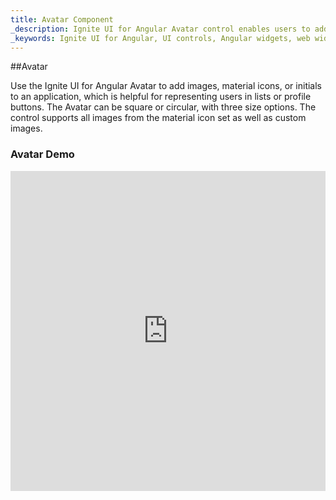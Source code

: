 ```yaml
---
title: Avatar Component
_description: Ignite UI for Angular Avatar control enables users to add images, material icons or initials within any application for instances such as a profile button.
_keywords: Ignite UI for Angular, UI controls, Angular widgets, web widgets, UI widgets, Angular, Native Angular Components Suite, Native Angular Controls, Native Angular Components Library, Angular Avatar component, Angular Avatar control
---
```


##Avatar
<p class="highlight">Use the Ignite UI for Angular Avatar to add images, material icons, or initials to an application, which is helpful for representing users in lists or profile buttons. The Avatar can be square or circular, with three size options. The control supports all images from the material icon set as well as custom images.</p>
<div class="divider"></div>

### Avatar Demo
<div class="sample-container" style="height:512px">
    <iframe src='https://www.infragistics.com/angular-demos/avatar' width="100%" height="100%" seamless frameBorder="0"></inframe>
</div>
<div class="divider--half"></div>

### Usage
```html
<igx-avatar roundShape="true" icon="person" bgColor="#0375be" data-init="SS">
</igx-avatar>
```
<div class="divider--half"></div>

### API
| Name   |      Type      |  Description |
|:----------|:-------------:|:------|
| `src` |  string | Set the image source of the avatar. |
| `initials` | string | Set the initials of the avatar. |
| `icon` | string | Set the icon of the avatar. Currently all icons from the material icon set are supported. Not applicable for initials and image avatars. |
| `bgColor` | string | Set the background color of initials or icon avatars. |
| `color` | string | Set the color of initials or icon avatars. (optional) |
| `roundShape` | boolean | Set the shape of the avatar to circle. The default shape is square. |
| `size` | string | Set the size of the avatar to either small, medium, or large. |

<div class="divider--half"></div>
*You can also set all igx-avatar properties programmatically.
<div class="divider--half"></div>

### Examples

Using `igx-avatar` tag to include it in your app.
```html
<igx-avatar roundShape="true" icon="person" bgColor="#0375be" data-init="SS">
</igx-avatar>
```

Using `TypeScript` to modify and existing igx-avatar instance.
```typescript
avatarInstance.srcImage('https://unsplash.it/60/60?image=55');
avatarInstance.size('small');
```
<div class="divider--half"></div>

